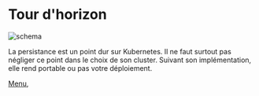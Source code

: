 # Tour d'horizon 
![schema](https://obeyler.github.io/Formation-K8S/images/Persistence.svg)

La persistance est un point dur sur Kubernetes. Il ne faut surtout pas négliger ce point dans le choix de son cluster.
Suivant son implémentation, elle rend portable ou pas votre déploiement.


[Menu](https://obeyler.github.io/Formation-K8S/),

